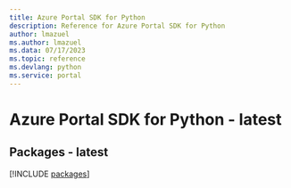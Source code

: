 ```yaml
---
title: Azure Portal SDK for Python
description: Reference for Azure Portal SDK for Python
author: lmazuel
ms.author: lmazuel
ms.data: 07/17/2023
ms.topic: reference
ms.devlang: python
ms.service: portal
---
```

# Azure Portal SDK for Python - latest
## Packages - latest
[!INCLUDE [packages](portal-index.md)]